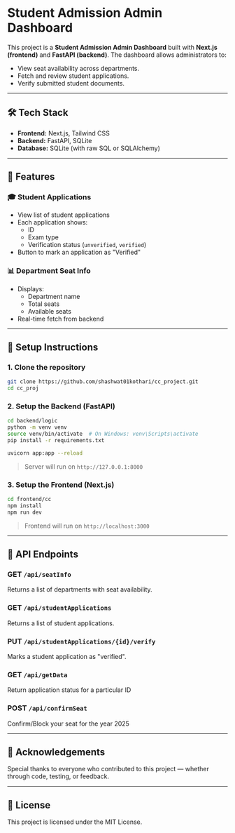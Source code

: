 # Student Admission Admin Dashboard

This project is a **Student Admission Admin Dashboard** built with **Next.js (frontend)** and **FastAPI (backend)**. The dashboard allows administrators to:

- View seat availability across departments.
- Fetch and review student applications.
- Verify submitted student documents.

---

## 🛠️ Tech Stack

- **Frontend:** Next.js, Tailwind CSS
- **Backend:** FastAPI, SQLite
- **Database:** SQLite (with raw SQL or SQLAlchemy)

---

## 🚀 Features

### 🎓 Student Applications
- View list of student applications
- Each application shows:
  - ID
  - Exam type
  - Verification status (`unverified`, `verified`)
- Button to mark an application as "Verified"

### 📊 Department Seat Info
- Displays:
  - Department name
  - Total seats
  - Available seats
- Real-time fetch from backend

---


## 🧪 Setup Instructions

### 1. Clone the repository

```bash
git clone https://github.com/shashwat01kothari/cc_project.git
cd cc_proj
```

### 2. Setup the Backend (FastAPI)

```bash
cd backend/logic
python -m venv venv
source venv/bin/activate  # On Windows: venv\Scripts\activate
pip install -r requirements.txt

uvicorn app:app --reload
```

> Server will run on `http://127.0.0.1:8000`

### 3. Setup the Frontend (Next.js)

```bash
cd frontend/cc
npm install
npm run dev
```

> Frontend will run on `http://localhost:3000`

---

## 🔗 API Endpoints

### GET `/api/seatInfo`
Returns a list of departments with seat availability.

### GET `/api/studentApplications`
Returns a list of student applications.

### PUT `/api/studentApplications/{id}/verify`
Marks a student application as "verified".

### GET `/api/getData`
Return application status for a particular ID 

### POST `/api/confirmSeat`
Confirm/Block your seat for the year 2025

---

## 🙌 Acknowledgements

Special thanks to everyone who contributed to this project — whether through code, testing, or feedback.

---

## 📃 License

This project is licensed under the MIT License.